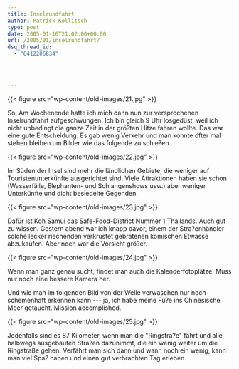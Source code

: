 ```yaml
---
title: Inselrundfahrt
author: Patrick Kollitsch
type: post
date: 2005-01-16T21:02:00+00:00
url: /2005/01/inselrundfahrt/
dsq_thread_id:
  - "6412206834"




---
```

{{< figure src="wp-content/old-images/21.jpg" >}}

So. Am Wochenende hatte ich mich dann nun zur versprochenen Inselrundfahrt aufgeschwungen. Ich bin gleich 9 Uhr losgedüst, weil ich nicht unbedingt die ganze Zeit in der grö?ten Hitze fahren wollte. Das war eine gute Entscheidung. Es gab wenig Verkehr und man konnte öfter mal stehen bleiben um Bilder wie das folgende zu schie?en.

{{< figure src="wp-content/old-images/22.jpg" >}}

Im Süden der Insel sind mehr die ländlichen Gebiete, die weniger auf Touristenunterkünfte ausgerichtet sind. Viele Attraktionen haben sie schon (Wasserfälle, Elephanten- und Schlangenshows usw.) aber weniger Unterkünfte und dicht besiedelte Gegenden.

{{< figure src="wp-content/old-images/23.jpg" >}}

Dafür ist Koh Samui das Safe-Food-District Nummer 1 Thailands. Auch gut zu wissen. Gestern abend war ich knapp davor, einem der Stra?enhändler solche lecker riechenden verkrustet gebratenen komischen Etwasse abzukaufen. Aber noch war die Vorsicht grö?er.

{{< figure src="wp-content/old-images/24.jpg" >}}

Wenn man ganz genau sucht, findet man auch die Kalenderfotoplätze. Muss nur noch eine bessere Kamera her.

Und wie man im folgenden Bild von der Welle verwaschen nur noch schemenhaft erkennen kann --- ja, ich habe meine Fü?e ins Chinesische Meer getaucht. Mission accomplished.

{{< figure src="wp-content/old-images/25.jpg" >}}

Jedenfalls sind es 87 Kilometer, wenn man die "Ringstra?e" fährt und alle halbwegs ausgebauten Stra?en dazunimmt, die ein wenig weiter um die Ringstraße gehen. Verfährt man sich dann und wann noch ein wenig, kann man viel Spa? haben und einen gut verbrachten Tag erleben.
